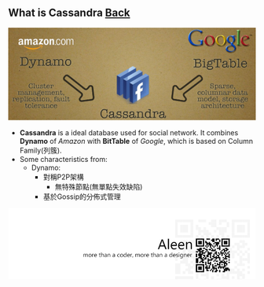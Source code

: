 ## What is Cassandra [Back](./qa.md)

<img src="./cassandra_banner.jpg">

- **Cassandra** is a ideal database used for social network. It combines **Dynamo** of *Amazon* with **BitTable** of *Google*, which is based on Column Family(列簇).
- Some characteristics from:
    - Dynamo:
        - 對稱P2P架構
            - 無特殊節點(無單點失效缺陷)
        - 基於Gossip的分佈式管理

<a href="http://aleen42.github.io/" target="_blank" ><img src="./../pic/tail.gif"></a>
